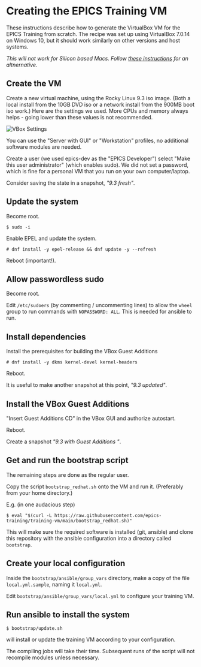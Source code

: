 # Creating the EPICS Training VM

These instructions describe how to generate the VirtualBox VM
for the EPICS Training from scratch.
The recipe was set up using VirtualBox 7.0.14 on Windows 10,
but it should work similarly on other versions and host systems.

*This will not work for Silicon based Macs. Follow
[these instructions](/doc/creating-vm-from-scratch-apple-silicon.md) for an altnernative.*

## Create the VM

Create a new virtual machine, using the Rocky Linux 9.3 iso image.
(Both a local install from the 10GB DVD iso
or a network install from the 900MB boot iso work.)
Here are the settings we used.
More CPUs and memory always helps -
going lower than these values is not recommended.

![VBox Settings](/doc/training-vm-parameters.png?raw=true "VBox Settings")

You can use the "Server with GUI" or "Workstation" profiles,
no additional software modules are needed.

Create a user (we used epics-dev as the "EPICS Developer")
select "Make this user administrator" (which enables sudo).
We did not set a password, which is fine for a personal VM
that you run on your own computer/laptop.

Consider saving the state in a snapshot, *"9.3 fresh"*.

## Update the system

Become root.
```
$ sudo -i
```

Enable EPEL and update the system.
```
# dnf install -y epel-release && dnf update -y --refresh
```

Reboot (important!).

## Allow passwordless sudo

Become root.

Edit `/etc/sudoers` (by commenting / uncommenting lines)
to allow the `wheel` group to run commands with `NOPASSWORD: ALL`.
This is needed for ansible to run.

## Install dependencies

Install the prerequisites for building the VBox Guest Additions
```
# dnf install -y dkms kernel-devel kernel-headers
```

Reboot.

It is useful to make another snapshot at this point, *"9.3 updated"*.

## Install the VBox Guest Additions

"Insert Guest Additions CD" in the VBox GUI and authorize autostart.

Reboot.

Create a snapshot *"9.3 with Guest Additions <VBox version>"*.

## Get and run the bootstrap script

The remaining steps are done as the regular user.

Copy the script `bootstrap_redhat.sh` onto the VM and run it.
(Preferably from your home directory.)

E.g. (in one audacious step)
```
$ eval "$(curl -L https://raw.githubusercontent.com/epics-training/training-vm/main/bootstrap_redhat.sh)"
```

This will make sure the required software is installed (git, ansible)
and clone this repository with the ansible configuration
into a directory called `bootstrap`.

## Create your local configuration

Inside the `bootstrap/ansible/group_vars` directory,
make a copy of the file `local.yml.sample`, naming it `local.yml`.

Edit `bootstrap/ansible/group_vars/local.yml`
to configure your training VM.

## Run ansible to install the system

```
$ bootstrap/update.sh
```
will install or update the training VM according to your configuration.

The compiling jobs will take their time.
Subsequent runs of the script will not recompile modules unless necessary.
